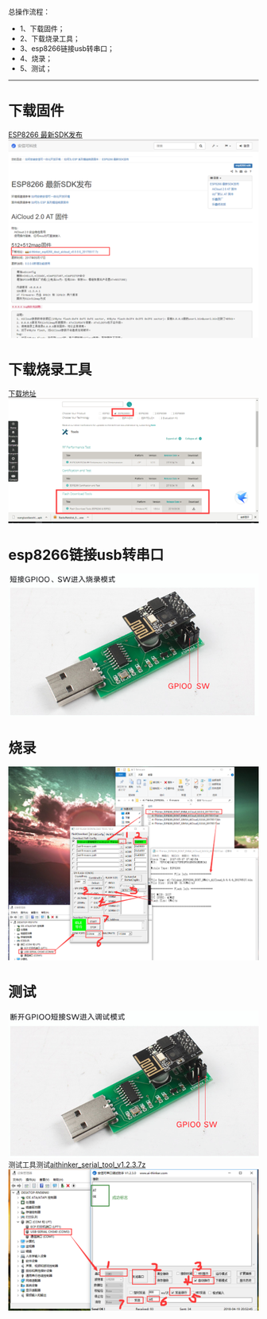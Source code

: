 总操作流程：
- 1、下载固件；
- 2、下载烧录工具；
- 3、esp8266链接usb转串口；
- 4、烧录；
- 5、测试；

----------
# 下载固件
[ESP8266 最新SDK发布](http://wiki.ai-thinker.com/esp8266/sdk#esp8266_%E6%9C%80%E6%96%B0sdk%E5%8F%91%E5%B8%83)
![](image/1-1.png)
# 下载烧录工具
[下载地址](https://www.espressif.com/en/support/download/other-tools?keys=&field_type_tid%5B%5D=14)
![](image/1-2.png)
# esp8266链接usb转串口
![](image/1-3.png)
# 烧录
![](image/1-4.png)
# 测试
![](image/1-5.png)
测试工具测试[aithinker_serial_tool_v1.2.3.7z](https://pan.baidu.com/s/1tEXZKgLTKbjnLXQmLuDrFA)
![](image/1-6.png)